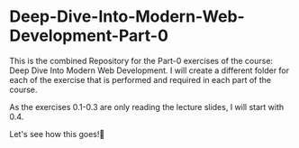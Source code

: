 # Deep-Dive-Into-Modern-Web-Development-Part-0

This is the combined Repository for the Part-0 exercises of the course: Deep Dive Into Modern Web Development.
I will create a different folder for each of the exercise that is performed and required in each part of the course.

As the exercises 0.1-0.3 are only reading the lecture slides, I will start with 0.4.

Let's see how this goes!🤩
